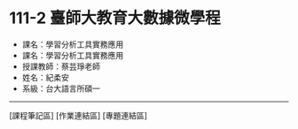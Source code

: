 # 111-2 臺師大教育大數據微學程
- 課名：學習分析工具實務應用
- 課名：學習分析工具實務應用
- 授課教師：蔡芸琤老師
- 姓名：紀柔安
- 系級：台大語言所碩一

---------------------------------------

[課程筆記區] [作業連結區] [專題連結區]